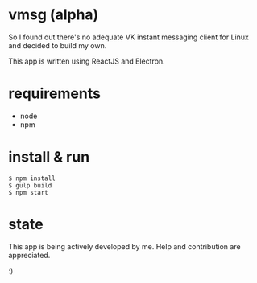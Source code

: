# vmsg (alpha)

So I found out there's no adequate VK instant messaging client for Linux and decided to build my own.

This app is written using ReactJS and Electron.

# requirements

- node
- npm

# install & run

    $ npm install
    $ gulp build
    $ npm start

# state

This app is being actively developed by me.
Help and contribution are appreciated.

:)
